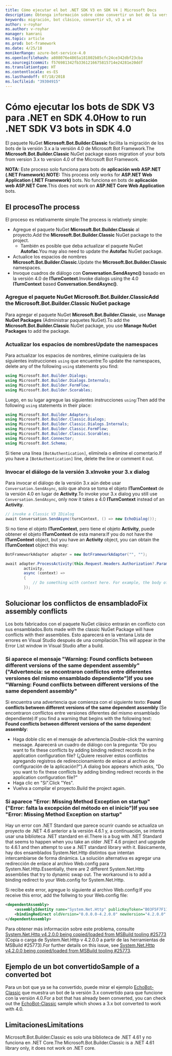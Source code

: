 ```yaml
---
title: Cómo ejecutar el bot .NET SDK V3 en SDK V4 | Microsoft Docs
description: Obtenga información sobre cómo convertir un bot de la versión 3.x a 4.0 mediante el paquete NuGet clásico.
keywords: migración, bot clásico, convertir v3, v3 a v4
author: v-royhar
ms.author: v-royhar
manager: kamrani
ms.topic: article
ms.prod: bot-framework
ms.date: 4/25/18
monikerRange: azure-bot-service-4.0
ms.openlocfilehash: a808076e4865a181802b85cfc24ce342dbf23cba
ms.sourcegitcommit: f576981342fb3361216675815714e24281e20ddf
ms.translationtype: HT
ms.contentlocale: es-ES
ms.lasthandoff: 07/18/2018
ms.locfileid: "39304915"
---
```

# <a name="how-to-run-net-sdk-v3-bots-in-sdk-40"></a><span data-ttu-id="28aca-104">Cómo ejecutar los bots de SDK V3 para .NET en SDK 4.0</span><span class="sxs-lookup"><span data-stu-id="28aca-104">How to run .NET SDK V3 bots in SDK 4.0</span></span>

<span data-ttu-id="28aca-105">El paquete NuGet **Microsoft.Bot.Builder.Classic** facilita la migración de los bots de la versión 3.x a la versión 4.0 de Microsoft Bot Framework.</span><span class="sxs-lookup"><span data-stu-id="28aca-105">The **Microsoft.Bot.Builder.Classic** NuGet package eases migration of your bots from version 3.x to version 4.0 of the Microsoft Bot Framework.</span></span>

<span data-ttu-id="28aca-106">**NOTA:** Este proceso solo funciona para bots de **aplicación web ASP.NET (.NET Framework)**.</span><span class="sxs-lookup"><span data-stu-id="28aca-106">**NOTE:** This process only works for **ASP.NET Web Application (.NET Framework)** bots.</span></span> <span data-ttu-id="28aca-107">No funciona en bots de **aplicación web ASP.NET Core**.</span><span class="sxs-lookup"><span data-stu-id="28aca-107">This does not work on **ASP.NET Core Web Application** bots.</span></span>

## <a name="the-process"></a><span data-ttu-id="28aca-108">El proceso</span><span class="sxs-lookup"><span data-stu-id="28aca-108">The process</span></span>

<span data-ttu-id="28aca-109">El proceso es relativamente simple:</span><span class="sxs-lookup"><span data-stu-id="28aca-109">The process is relatively simple:</span></span>

- <span data-ttu-id="28aca-110">Agregue el paquete NuGet **Microsoft.Bot.Builder.Classic** al proyecto.</span><span class="sxs-lookup"><span data-stu-id="28aca-110">Add the **Microsoft.Bot.Builder.Classic** NuGet package to the project.</span></span>
    - <span data-ttu-id="28aca-111">También es posible que deba actualizar el paquete NuGet **Autofac**.</span><span class="sxs-lookup"><span data-stu-id="28aca-111">You may also need to update the **Autofac** NuGet package.</span></span>
- <span data-ttu-id="28aca-112">Actualice los espacios de nombres **Microsoft.Bot.Builder.Classic**.</span><span class="sxs-lookup"><span data-stu-id="28aca-112">Update the **Microsoft.Bot.Builder.Classic** namespaces.</span></span>
- <span data-ttu-id="28aca-113">Invoque cuadros de diálogo con **Conversation.SendAsync()** basado en la versión 4.0 de **ITurnContext**.</span><span class="sxs-lookup"><span data-stu-id="28aca-113">Invoke dialogs using the 4.0 **ITurnContext** based **Conversation.SendAsync()**.</span></span>

### <a name="add-the-microsoftbotbuilderclassic-nuget-package"></a><span data-ttu-id="28aca-114">Agregue el paquete NuGet Microsoft.Bot.Builder.Classic</span><span class="sxs-lookup"><span data-stu-id="28aca-114">Add the Microsoft.Bot.Builder.Classic NuGet package</span></span>

<span data-ttu-id="28aca-115">Para agregar el paquete NuGet **Microsoft.Bot.Builder.Classic**, use **Manage NuGet Packages** (Administrar paquetes NuGet).</span><span class="sxs-lookup"><span data-stu-id="28aca-115">To add the **Microsoft.Bot.Builder.Classic** NuGet package, you use **Manage NuGet Packages** to add the package.</span></span>

### <a name="update-the-namespaces"></a><span data-ttu-id="28aca-116">Actualizar los espacios de nombres</span><span class="sxs-lookup"><span data-stu-id="28aca-116">Update the namespaces</span></span>

<span data-ttu-id="28aca-117">Para actualizar los espacios de nombres, elimine cualquiera de las siguientes instrucciones `using` que encuentre:</span><span class="sxs-lookup"><span data-stu-id="28aca-117">To update the namespaces, delete any of the following `using` statements you find:</span></span>

```csharp
using Microsoft.Bot.Builder.Dialogs;
using Microsoft.Bot.Builder.Dialogs.Internals;
using Microsoft.Bot.Builder.FormFlow;
using Microsoft.Bot.Builder.Scorables;
```

<span data-ttu-id="28aca-118">Luego, en su lugar agregue las siguientes instrucciones `using`:</span><span class="sxs-lookup"><span data-stu-id="28aca-118">Then add the following `using` statements in their place:</span></span>

```csharp
using Microsoft.Bot.Builder.Adapters;
using Microsoft.Bot.Builder.Classic.Dialogs;
using Microsoft.Bot.Builder.Classic.Dialogs.Internals;
using Microsoft.Bot.Builder.Classic.FormFlow;
using Microsoft.Bot.Builder.Classic.Scorables;
using Microsoft.Bot.Connector;
using Microsoft.Bot.Schema;
```

<span data-ttu-id="28aca-119">Si tiene una línea `[BotAuthentication]`, elimínela o elimine el comentario.</span><span class="sxs-lookup"><span data-stu-id="28aca-119">If you have a `[BotAuthentication]` line, delete the line or comment it out.</span></span>

### <a name="invoke-your-3x-dialog"></a><span data-ttu-id="28aca-120">Invocar el diálogo de la versión 3.x</span><span class="sxs-lookup"><span data-stu-id="28aca-120">Invoke your 3.x dialog</span></span>

<span data-ttu-id="28aca-121">Para invocar el diálogo de la versión 3.x aún debe usar `Conversation.SendAsync`, solo que ahora se toma el objeto **ITurnContext** de la versión 4.0 en lugar de **Activity**.</span><span class="sxs-lookup"><span data-stu-id="28aca-121">To invoke your 3.x dialog you still use `Conversation.SendAsync`, only now it takes a 4.0 **ITurnContext** instead of an **Activity**.</span></span>

```csharp
// invoke a Classic V3 IDialog 
await Conversation.SendAsync(turnContext, () => new EchoDialog());
```

<span data-ttu-id="28aca-122">Si no tiene el objeto **ITurnContext**, pero tiene el objeto **Activity**, puede obtener el objeto **ITurnContext** de esta manera:</span><span class="sxs-lookup"><span data-stu-id="28aca-122">If you do not have the **ITurnContext** object, but you have an **Activity** object, you can obtain the **ITurnContext** object this way:</span></span>

```csharp
BotFrameworkAdapter adapter = new BotFrameworkAdapter("", "");

await adapter.ProcessActivity(this.Request.Headers.Authorization?.Parameter,
        activity,
        async (context) =>
        {
            // Do something with context here. For example, the body of your Post() method may go here.
        });
```

## <a name="fix-assembly-conflicts"></a><span data-ttu-id="28aca-123">Solucionar los conflictos de ensamblado</span><span class="sxs-lookup"><span data-stu-id="28aca-123">Fix assembly conflicts</span></span>

<span data-ttu-id="28aca-124">Los bots fabricados con el paquete NuGet clásico entrarán en conflicto con sus ensamblados.</span><span class="sxs-lookup"><span data-stu-id="28aca-124">Bots made with the classic NuGet Package will have conflicts with their assemblies.</span></span> <span data-ttu-id="28aca-125">Esto aparecerá en la ventana Lista de errores en Visual Studio después de una compilación.</span><span class="sxs-lookup"><span data-stu-id="28aca-125">This will appear in the Error List window in Visual Studio after a build.</span></span>

### <a name="if-you-see-warning-found-conflicts-between-different-versions-of-the-same-dependent-assembly"></a><span data-ttu-id="28aca-126">Si aparece el mensaje "Warning: Found conflicts between different versions of the same dependent assembly" ("Advertencia: se encontraron conflictos entre diferentes versiones del mismo ensamblado dependiente")</span><span class="sxs-lookup"><span data-stu-id="28aca-126">If you see "Warning: Found conflicts between different versions of the same dependent assembly"</span></span>

<span data-ttu-id="28aca-127">Si encuentra una advertencia que comienza con el siguiente texto: **Found conflicts between different versions of the same dependent assembly** (Se encontraron conflictos entre versiones diferentes del mismo ensamblado dependiente):</span><span class="sxs-lookup"><span data-stu-id="28aca-127">If you find a warning that begins with the following text: **Found conflicts between different versions of the same dependent assembly**:</span></span>

- <span data-ttu-id="28aca-128">Haga doble clic en el mensaje de advertencia.</span><span class="sxs-lookup"><span data-stu-id="28aca-128">Double-click the warning message.</span></span> <span data-ttu-id="28aca-129">Aparecerá un cuadro de diálogo con la pregunta: "Do you want to fix these conflicts by adding binding redirect records in the application configuration file? (¿Quiere resolver estos conflictos agregando registros de redireccionamiento de enlace al archivo de configuración de la aplicación?").</span><span class="sxs-lookup"><span data-stu-id="28aca-129">A dialog box appears which asks, "Do you want to fix these conflicts by adding binding redirect records in the application configuration file?"</span></span>
- <span data-ttu-id="28aca-130">Haga clic en "Sí".</span><span class="sxs-lookup"><span data-stu-id="28aca-130">Click "Yes".</span></span>
- <span data-ttu-id="28aca-131">Vuelva a compilar el proyecto.</span><span class="sxs-lookup"><span data-stu-id="28aca-131">Build the project again.</span></span>

### <a name="if-you-see-error-missing-method-exception-on-startup"></a><span data-ttu-id="28aca-132">Si aparece "Error: Missing Method Exception on startup" ("Error: falta la excepción del método en el inicio")</span><span class="sxs-lookup"><span data-stu-id="28aca-132">If you see "Error: Missing Method Exception on startup"</span></span>

<span data-ttu-id="28aca-133">Hay un error con .NET Standard que parece ocurrir cuando se actualiza un proyecto de .NET 4.6 anterior a la versión 4.6.1 y, a continuación, se intenta usar una biblioteca .NET standard en él.</span><span class="sxs-lookup"><span data-stu-id="28aca-133">There is a bug with .NET Standard that seems to happen when you take an older .NET 4.6 project and upgrade to 4.6.1 and then attempt to use a .NET standard library with it.</span></span> <span data-ttu-id="28aca-134">Básicamente, hay dos ensamblados System.Net.Http distintos que intentan intercambiarse de forma dinámica. La solución alternativa es agregar una redirección de enlace al archivo Web.config para System.Net.Http.</span><span class="sxs-lookup"><span data-stu-id="28aca-134">Essentially, there are 2 different System.Net.Http assemblies that try to dynamic swap out. The workaround is to add a binding redirect to your Web.config for System.Net.Http.</span></span> 

<span data-ttu-id="28aca-135">Si recibe este error, agregue lo siguiente al archivo Web.config:</span><span class="sxs-lookup"><span data-stu-id="28aca-135">If you receive this error, add the follwing to your Web.config file:</span></span>

```xml
<dependentAssembly>
    <assemblyIdentity name="System.Net.Http" publicKeyToken="B03F5F7F11D50A3A" culture="neutral" />
    <bindingRedirect oldVersion="0.0.0.0-4.2.0.0" newVersion="4.2.0.0" />
</dependentAssembly>
```

<span data-ttu-id="28aca-136">Para obtener más información sobre este problema, consulte [System.Net.Http v4.2.0.0 being copied/loaded from MSBuild tooling #25773](https://github.com/dotnet/corefx/issues/25773) (Copia o carga de System.Net.Http v 4.2.0.0 a partir de las herramientas de MSBuild #25773).</span><span class="sxs-lookup"><span data-stu-id="28aca-136">For further details on this issue, see [System.Net.Http v4.2.0.0 being copied/loaded from MSBuild tooling #25773](https://github.com/dotnet/corefx/issues/25773).</span></span>

## <a name="sample-of-a-converted-bot"></a><span data-ttu-id="28aca-137">Ejemplo de un bot convertido</span><span class="sxs-lookup"><span data-stu-id="28aca-137">Sample of a converted bot</span></span>

<span data-ttu-id="28aca-138">Para un bot que ya se ha convertido, puede mirar el ejemplo [EchoBot-Classic](https://github.com/Microsoft/botbuilder-dotnet/tree/master/samples/Microsoft.Bot.Samples.EchoBot-Classic) que muestra un bot de la versión 3.x convertido para que funcione con la versión 4.0.</span><span class="sxs-lookup"><span data-stu-id="28aca-138">For a bot that has already been converted, you can check out the [EchoBot-Classic](https://github.com/Microsoft/botbuilder-dotnet/tree/master/samples/Microsoft.Bot.Samples.EchoBot-Classic) sample which shows a 3.x bot converted to work with 4.0.</span></span>

## <a name="limitations"></a><span data-ttu-id="28aca-139">Limitaciones</span><span class="sxs-lookup"><span data-stu-id="28aca-139">Limitations</span></span>
<span data-ttu-id="28aca-140">Microsoft.Bot.Builder.Classic es solo una biblioteca de .NET 4.61 y no funciona en .NET Core.</span><span class="sxs-lookup"><span data-stu-id="28aca-140">The Microsoft.Bot.Builder.Classic is a .NET 4.61 library only, it does not work on .NET core.</span></span>
